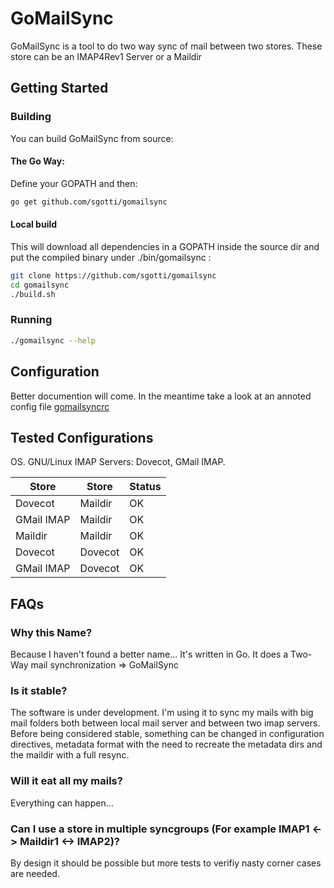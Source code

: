 
GoMailSync
==========

GoMailSync is a tool to do two way sync of mail between two stores. These store can be an IMAP4Rev1 Server or a Maildir

## Getting Started

### Building

You can build GoMailSync from source:

#### The Go Way:
Define your GOPATH and then:

```sh
go get github.com/sgotti/gomailsync
```

#### Local build

This will download all dependencies in a GOPATH inside the source dir and put the compiled binary under ./bin/gomailsync :

```sh
git clone https://github.com/sgotti/gomailsync
cd gomailsync
./build.sh
```

### Running

```sh
./gomailsync --help
```

## Configuration

Better documention will come. In the meantime take a look at an annoted config file [gomailsyncrc](./examples/gomailsyncrc)


## Tested Configurations

OS. GNU/Linux
IMAP Servers: Dovecot, GMail IMAP.


| Store         | Store         | Status                  |
| ------------- | ------------- |-------------------------|
| Dovecot       | Maildir       | OK                      |
| GMail IMAP    | Maildir       | OK                      |
| Maildir       | Maildir       | OK                      |
| Dovecot       | Dovecot       | OK                      |
| GMail IMAP    | Dovecot       | OK                      |


## FAQs


### Why this Name?
Because I haven't found a better name... It's written in Go. It does a Two-Way mail synchronization => GoMailSync

### Is it stable?
The software is under development. I'm using it to sync my mails with big mail folders both between local mail server and between two imap servers.
Before being considered stable, something can be changed in configuration directives, metadata format with the need to recreate the metadata dirs and the maildir with a full resync.

### Will it eat all my mails?
Everything can happen...


### Can I use a store in multiple syncgroups (For example IMAP1 <-> Maildir1 <-> IMAP2)?
By design it should be possible but more tests to verifiy nasty corner cases are needed.
